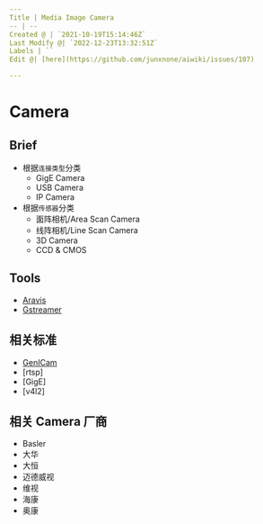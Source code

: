 ```yaml
---
Title | Media Image Camera
-- | --
Created @ | `2021-10-19T15:14:46Z`
Last Modify @| `2022-12-23T13:32:51Z`
Labels | ``
Edit @| [here](https://github.com/junxnone/aiwiki/issues/107)

---
```

# Camera

## Brief

- 根据`连接类型`分类
  - GigE Camera
  - USB Camera
  - IP Camera
- 根据`传感器`分类
  - 面阵相机/Area Scan Camera
  - 线阵相机/Line Scan Camera
  - 3D Camera
  - CCD & CMOS

## Tools
- [Aravis](/Aravis)
- [Gstreamer](/Gstreamer)

## 相关标准

- [GenICam](/GenICam)
- [rtsp]
- [GigE]
- [v4l2]



## 相关 Camera 厂商

- Basler
- 大华
- 大恒
- 迈德威视
- 维视
- 海康
- 奥康
